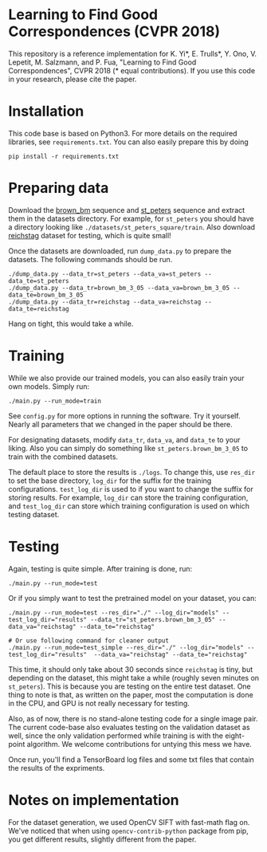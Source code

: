 
# Learning to Find Good Correspondences (CVPR 2018)

This repository is a reference implementation for K. Yi\*, E. Trulls\*, Y. Ono,
V. Lepetit, M. Salzmann, and P. Fua, "Learning to Find Good Correspondences",
CVPR 2018 (* equal contributions). If you use this code in your research,
please cite the paper.

# Installation

This code base is based on Python3. For more details on the required libraries,
see `requirements.txt`. You can also easily prepare this by doing

```
pip install -r requirements.txt
```
# Preparing data

Download the
[brown_bm](http://webhome.cs.uvic.ca/~kyi/files/2018/learned-correspondence/brown_bm_3---brown_bm_3-maxpairs-10000-random---skip-10-dilate-25.tar.gz)
sequence and
[st_peters](http://webhome.cs.uvic.ca/~kyi/files/2018/learned-correspondence/st_peters_square.tar.gz)
sequence and extract them in the datasets directory. For example, for
`st_peters` you should have a directory looking like
`./datasets/st_peters_square/train`. Also download
[reichstag](http://webhome.cs.uvic.ca/~kyi/files/2018/learned-correspondence/reichstag.tar.gz)
dataset for testing, which is quite small!

Once the datasets are downloaded, run `dump_data.py` to prepare the
datasets. The following commands should be run.

```
./dump_data.py --data_tr=st_peters --data_va=st_peters --data_te=st_peters
./dump_data.py --data_tr=brown_bm_3_05 --data_va=brown_bm_3_05 --data_te=brown_bm_3_05
./dump_data.py --data_tr=reichstag --data_va=reichstag --data_te=reichstag
```

Hang on tight, this would take a while.


# Training

While we also provide our trained models, you can also easily train your own
models. Simply run:

```
./main.py --run_mode=train
```

See `config.py` for more options in running the software. Try it
yourself. Nearly all parameters that we changed in the paper should be
there. 

For designating datasets, modify `data_tr`, `data_va`, and `data_te` to your
liking. Also you can simply do something like `st_peters.brown_bm_3_05` to
train with the combined datasets.

The default place to store the results is `./logs`. To change this, use
`res_dir` to set the base directory, `log_dir` for the suffix for the training
configurations. `test_log_dir` is used to if you want to change the suffix for
storing results. For example, `log_dir` can store the training configuration,
and `test_log_dir` can store which training configuration is used on which
testing dataset.

# Testing

Again, testing is quite simple. After training is done, run:

```
./main.py --run_mode=test

```

Or if you simply want to test the pretrained model on your dataset, you can:

```
./main.py --run_mode=test --res_dir="./" --log_dir="models" --test_log_dir="results" --data_tr="st_peters.brown_bm_3_05" --data_va="reichstag" --data_te="reichstag" 

# Or use following command for cleaner output
./main.py --run_mode=test_simple --res_dir="./" --log_dir="models" --test_log_dir="results"  --data_va="reichstag" --data_te="reichstag"
```

This time, it should only take about 30 seconds since `reichstag` is tiny, but
depending on the dataset, this might take a while (roughly seven minutes on
`st_peters`). This is because you are testing on the entire test dataset. One
thing to note is that, as written on the paper, most the computation is done in
the CPU, and GPU is not really necessary for testing.

Also, as of now, there is no stand-alone testing code for a single image
pair. The current code-base also evaluates testing on the validation dataset as
well, since the only validation performed while training is with the
eight-point algorithm. We welcome contributions for untying this mess we have.

Once run, you'll find a TensorBoard log files and some txt files that contain
the results of the expriments.


# Notes on implementation

For the dataset generation, we used OpenCV SIFT with fast-math flag on. We've
noticed that when using `opencv-contrib-python` package from pip, you get
different results, slightly different from the paper.



